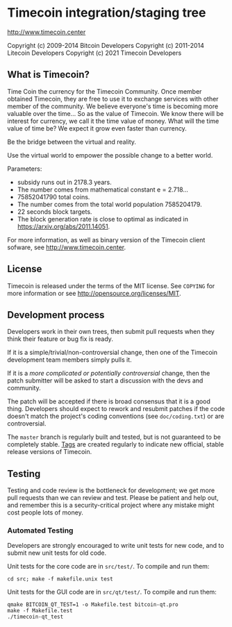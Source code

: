Timecoin integration/staging tree
================================

http://www.timecoin.center

Copyright (c) 2009-2014 Bitcoin Developers
Copyright (c) 2011-2014 Litecoin Developers
Copyright (c) 2021 Timecoin Developers

What is Timecoin?
----------------
Time Coin the currency for the Timecoin Community. Once member obtained Timecoin, they are free to use it to exchange services with other member of the community. We believe everyone's time is becoming more valuable over the time... So as the value of Timecoin. We know there will be interest for currency, we call it the time value of money. What will the time value of time be? We expect it grow even faster than currency.

Be the bridge between the virtual and reality. 

Use the virtual world to empower the possible change to a better world.

Parameters:
 - subsidy runs out in 2178.3 years. 
 - The number comes from mathematical constant e = 2.718...
 - 75852041790 total coins.
 - The number comes from the total world population 7585204179.
 - 22 seconds block targets.
 - The block generation rate is close to optimal as indicated in https://arxiv.org/abs/2011.14051.

For more information, as well as binary version of the Timecoin client sofware, see http://www.timecoin.center.

License
-------

Timecoin is released under the terms of the MIT license. See `COPYING` for more
information or see http://opensource.org/licenses/MIT.

Development process
-------------------

Developers work in their own trees, then submit pull requests when they think
their feature or bug fix is ready.

If it is a simple/trivial/non-controversial change, then one of the Timecoin
development team members simply pulls it.

If it is a *more complicated or potentially controversial* change, then the patch
submitter will be asked to start a discussion with the devs and community.

The patch will be accepted if there is broad consensus that it is a good thing.
Developers should expect to rework and resubmit patches if the code doesn't
match the project's coding conventions (see `doc/coding.txt`) or are
controversial.

The `master` branch is regularly built and tested, but is not guaranteed to be
completely stable. [Tags](https://github.com/timecoin-project/timecoin/tags) are created
regularly to indicate new official, stable release versions of Timecoin.

Testing
-------

Testing and code review is the bottleneck for development; we get more pull
requests than we can review and test. Please be patient and help out, and
remember this is a security-critical project where any mistake might cost people
lots of money.

### Automated Testing

Developers are strongly encouraged to write unit tests for new code, and to
submit new unit tests for old code.

Unit tests for the core code are in `src/test/`. To compile and run them:

    cd src; make -f makefile.unix test

Unit tests for the GUI code are in `src/qt/test/`. To compile and run them:

    qmake BITCOIN_QT_TEST=1 -o Makefile.test bitcoin-qt.pro
    make -f Makefile.test
    ./timecoin-qt_test

